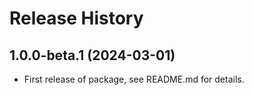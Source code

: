 # Release History

## 1.0.0-beta.1 (2024-03-01)

- First release of package, see README.md for details.
